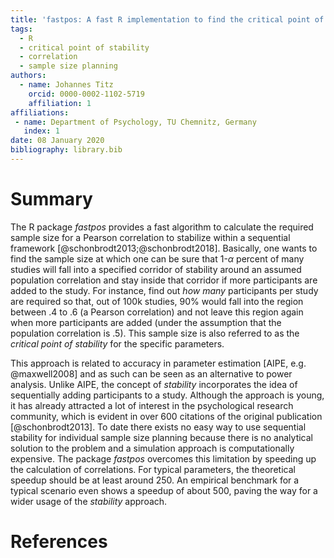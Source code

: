 ```yaml
---
title: 'fastpos: A fast R implementation to find the critical point of stability for a correlation'
tags:
  - R
  - critical point of stability
  - correlation
  - sample size planning
authors:
  - name: Johannes Titz
    orcid: 0000-0002-1102-5719
    affiliation: 1
affiliations:
 - name: Department of Psychology, TU Chemnitz, Germany
   index: 1
date: 08 January 2020
bibliography: library.bib
---
```


# Summary
The R package *fastpos* provides a fast algorithm to calculate the required sample size for a Pearson correlation to stabilize within a sequential framework [@schonbrodt2013;@schonbrodt2018]. Basically, one wants to find the sample size at which one can be sure that 1-$\alpha$ percent of many studies will fall into a specified corridor of stability around an assumed population correlation and stay inside that corridor if more participants are added to the study. For instance, find out *how many* participants per study are required so that, out of 100k studies, 90% would fall into the region between .4 to .6 (a Pearson correlation) and not leave this region again when more participants are added (under the assumption that the population correlation is .5). This sample size is also referred to as the *critical point of stability* for the specific parameters.

This approach is related to accuracy in parameter estimation [AIPE, e.g. @maxwell2008] and as such can be seen as an alternative to power analysis. Unlike AIPE, the concept of *stability* incorporates the idea of sequentially adding participants to a study. Although the approach is young, it has already attracted a lot of interest in the psychological research community, which is evident in over 600 citations of the original publication [@schonbrodt2013]. To date there exists no easy way to use sequential stability for individual sample size planning because there is no analytical solution to the problem and a simulation approach is computationally expensive. The package *fastpos* overcomes this limitation by speeding up the calculation of correlations. For typical parameters, the theoretical speedup should be at least around 250. An empirical benchmark for a typical scenario even shows a speedup of about 500, paving the way for a wider usage of the *stability* approach.

# References
